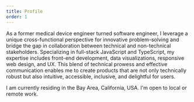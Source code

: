 ```yaml
---
title: Profile
order: 1
---
```


As a former medical device engineer turned software engineer, I leverage a unique cross-functional perspective for innovative problem-solving and bridge the gap in collaboration between technical and non-technical stakeholders. Specializing in full-stack JavaScript and TypeScript, my expertise includes front-end development, data visualizations, responsive web design, and UX. This blend of technical prowess and effective communication enables me to create products that are not only technically robust but also intuitive, accessible, inclusive, and delightful for users.

I am currently residing in the Bay Area, California, USA. I'm open to local or remote work.
